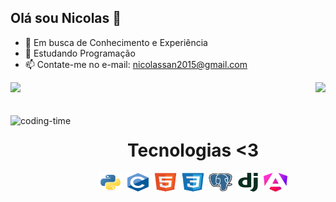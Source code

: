 ## Olá sou Nicolas 👋

- 🔭 Em busca de Conhecimento e Experiência
- 🌱 Estudando Programação
- 📫 Contate-me no e-mail: nicolassan2015@gmail.com

<div>
  
  <img  height="180em" src="https://github-readme-stats.vercel.app/api?username=Nicolasap1&show_icons=true&theme=midnight-purple&include_all_commits=true&count_private=true"/>
  <img align="right" height="180em" src="https://github-readme-stats.vercel.app/api/top-langs/?username=Nicolasap1&layout=compact&langs_count=16&theme=midnight-purple"/>
</div>
<br>



<div  align="center"> 
  <div style="display: inline_block"><br>
    <img align="left" height="250" alt="coding-time" src="code.gif">
    <h1 align="center">Tecnologias <3</h1>
    <img align="center" height="30" width="40" alt="python-icon" src="https://raw.githubusercontent.com/devicons/devicon/master/icons/python/python-original.svg">
    <img align="center" height="30" width="40" alt="c-icon" src="https://raw.githubusercontent.com/devicons/devicon/master/icons/c/c-original.svg">
    <img align="center" height="30" width="40" alt="html-icon" src="https://raw.githubusercontent.com/devicons/devicon/master/icons/html5/html5-original.svg">
    <img align="center" height="30" width="40" alt="css-icon" src="https://raw.githubusercontent.com/devicons/devicon/master/icons/css3/css3-original.svg">
    <img align="center" height="30" width="40" alt="postgres-icon" src="https://raw.githubusercontent.com/devicons/devicon/master/icons/postgresql/postgresql-original.svg">
    <img align="center" height="30" width="40" alt="django-icon" src="https://raw.githubusercontent.com/devicons/devicon/master/icons/django/django-plain.svg">
    <img align="center" height="30" width="40" alt="angular-icon" src="https://raw.githubusercontent.com/devicons/devicon/master/icons/angular/angular-original.svg"> 
   </div>

